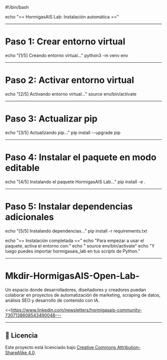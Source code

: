 #!/bin/bash

echo "== HormigasAIS Lab: Instalación automática =="

---

# Paso 1: Crear entorno virtual
echo "[1/5] Creando entorno virtual..."
python3 -m venv env

---

# Paso 2: Activar entorno virtual
echo "[2/5] Activando entorno virtual..."
source env/bin/activate

---

# Paso 3: Actualizar pip
echo "[3/5] Actualizando pip..."
pip install --upgrade pip

---

# Paso 4: Instalar el paquete en modo editable
echo "[4/5] Instalando el paquete HormigasAIS Lab..."
pip install -e .

---

# Paso 5: Instalar dependencias adicionales
echo "[5/5] Instalando dependencias..."
pip install -r requirements.txt

echo "== Instalación completada =="
echo "Para empezar a usar el paquete, activa el entorno con:"
echo "    source env/bin/activate"
echo "Y luego puedes importar hormigasais_lab en tus scripts de Python."

---

# Mkdir-HormigasAIS-Open-Lab-
Un espacio donde desarrolladores, diseñadores y creadores puedan colaborar en proyectos de automatización de marketing, scraping de datos, análisis SEO y desarrollo de contenido con IA.

<<https://www.linkedin.com/newsletters/hormigasais-community-7307138608543490048---

---

## 📜 Licencia 

Este proyecto está licenciado bajo [Creative Commons Attribution-ShareAlike 4.0](https://github.com/Thrumanshow/semilla-de-cierre-/blob/main/MIT%20License%20).

